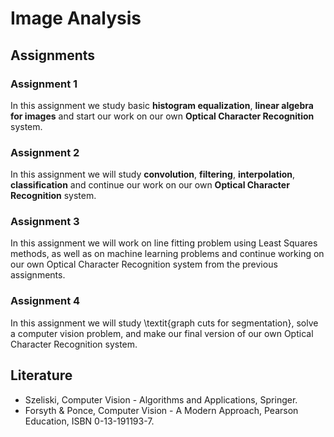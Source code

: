 # Image Analysis
## Assignments
### Assignment 1
In this assignment we study basic **histogram equalization**, **linear algebra for images** and start our work on our own **Optical Character Recognition** system. 

### Assignment 2
In this assignment we will study **convolution**, **filtering**, **interpolation**, **classification** and continue our work on our own **Optical Character Recognition** system. 

### Assignment 3
In this assignment we will work on line fitting problem using Least Squares methods, as well as on machine learning problems and continue working on our own Optical Character Recognition system from the previous assignments.

### Assignment 4
In this assignment we will study \textit{graph cuts for segmentation}, solve a computer vision problem, and make our final version of our own Optical Character Recognition system.

## Literature
* Szeliski, Computer Vision - Algorithms and Applications, Springer.
* Forsyth & Ponce, Computer Vision - A Modern Approach, Pearson Education, ISBN 0-13-191193-7.

